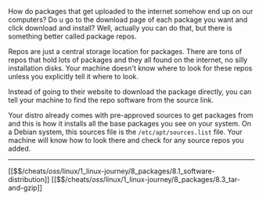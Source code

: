 How do packages that get uploaded to the internet somehow end up on our computers?
Do u go to the download page of each package you want and click download and install?
Well, actually you can do that, but there is something better called package repos. 

Repos are just a central storage location for packages.
There are tons of repos that hold lots of packages and they all found on the internet, 
no silly installation disks.
Your machine doesn't know where to look for these repos unless you explicitly tell it where to look.

Instead of going to their website to download the package directly, 
you can tell your machine to find the repo software from the source link.

Your distro already comes with pre-approved sources to get packages from and 
this is how it installs all the base packages you see on your system. 
On a Debian system, this sources file is the `/etc/apt/sources.list` file.
Your machine will know how to look there and check for any source repos you added.

---
[[$$$/$cheats/$oss/$linux/1_linux-journey/8_packages/8.1_software-distribution]]
[[$$$/$cheats/$oss/$linux/1_linux-journey/8_packages/8.3_tar-and-gzip]]
